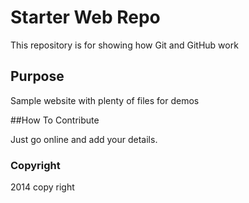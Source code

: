 # Starter Web Repo

This repository is for showing how Git and GitHub work

## Purpose

Sample website with plenty of files for demos

##How To Contribute

Just go online and add your details.

### Copyright
2014 copy right
